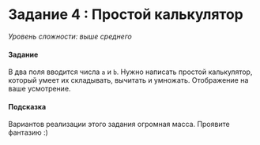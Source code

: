 # Задание 4 : Простой калькулятор

_Уровень сложности: выше среднего_

#### Задание

В два поля вводится числа `а` и `b`. Нужно написать простой калькулятор, который умеет их складывать, вычитать и умножать. Отображение на ваше усмотрение.

#### Подсказка

Вариантов реализации этого задания огромная масса. Проявите фантазию :)